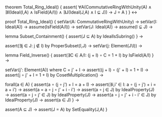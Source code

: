 theorem Total_Ring_Ideal() {
  assert(
    ∀A(CommutativeRingWithUnity(A) ∧
    ∃I(Ideal(I,A) ∧ IsField(A/I)) ∧
    ∃J(Ideal(J,A) ∧ I ⊊ J)) →
    J = A
  )
} ↔

proof Total_Ring_Ideal() {
  setVar(A: CommutativeRingWithUnity) →
  setVar(I: Ideal(A)) →
  assume(IsField(A/I)) →
  setVar(J: Ideal(A)) →
  assume(I ⊊ J) →

  lemma Subset_Containment() {
    assert(J ⊆ A) by IdealIsSubring()
  } →

  assert(∃j ∈ J: j ∉ I) by ProperSubset(I,J) →
  setVar(j: Element(J\I)) →
  
  lemma Field_Inverse() {
    assert(∃C ∈ A/I: (j + I) ∘ C = 1 + I) by IsField(A/I)
  } →
  
  setVar(j': Element(A)) where C = j' + I →
  assert((j + I) ∘ (j' + I) = 1 + I) →
  assert(j ∘ j' + I = 1 + I) by CosetMultiplication() →
  
  forall(a ∈ A) {
    assert(a ∘ (j ∘ j') + I = a + I) →
    assert(∃i,i' ∈ I: a ∘ (j ∘ j') + i = a + i') →
    assert(a = a ∘ j ∘ j' + i - i') →
    assert(a ∘ j ∈ J) by IdealProperty(J) →
    assert(a ∘ j ∘ j' ∈ J) by IdealProperty(J) →
    assert(a ∘ j ∘ j' + i - i' ∈ J) by IdealProperty(J) →
    assert(a ∈ J)
  } →
  
  assert(A ⊆ J) →
  assert(J = A) by SetEquality(J,A)
}